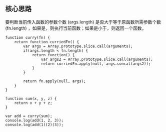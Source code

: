 ## 核心思路

要判断当前传入函数的参数个数 (args.length) 是否大于等于原函数所需参数个数 (fn.length) ，如果是，则执行当前函数；如果是小于，则返回一个函数。

```
function curry(fn) {
    return function curriedFn() {
        var args = Array.prototype.slice.call(arguments);
        if(args.length < fn.length) {
            return function() {
                var args2 = Array.prototype.slice.call(arguments);
                return curriedFn.apply(null, args.concat(args2));
            }
        }

        return fn.apply(null, args);
    }
}

function sum(x, y, z) {
    return x + y + z;
}

var add = curry(sum);
console.log(add(1, 2, 3));
console.log(add(1)(2)(3));
```
